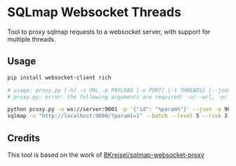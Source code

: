 # SQLmap Websocket Threads

Tool to proxy sqlmap requests to a websocket server, with support for multiple threads.

## Usage

```sh
pip install websocket-client rich

# usage: proxy.py [-h] -u URL -p PAYLOAD [-o PORT] [-t THREADS] [--json]
# proxy.py: error: the following arguments are required: -u/--url, -p/--payload

python proxy.py -u ws://server:9001 -p '{"id": "%param%"}' --json -o 9090 -t 10
sqlmap -u "http://localhost:9090/?param1=1" --batch --level 5 --risk 3 --thread 10 --dbs
```

## Credits

This tool is based on the work of [BKreisel/sqlmap-websocket-proxy](https://github.com/BKreisel/sqlmap-websocket-proxy)
